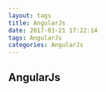 ```yaml
---
layout: tags
title: AngularJs
date: 2017-03-21 17:22:14
tags: AngularJs
categories: AngularJs
---
```

## AngularJs